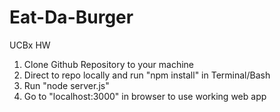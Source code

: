 # Eat-Da-Burger
UCBx HW

1) Clone Github Repository to your machine
2) Direct to repo locally and run "npm install" in Terminal/Bash
3) Run "node server.js" 
4) Go to "localhost:3000" in browser to use working web app


